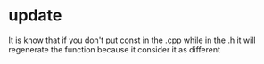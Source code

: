 # update

It is know that if you don't put const in the .cpp while in the .h it will regenerate the function because it consider it as different
